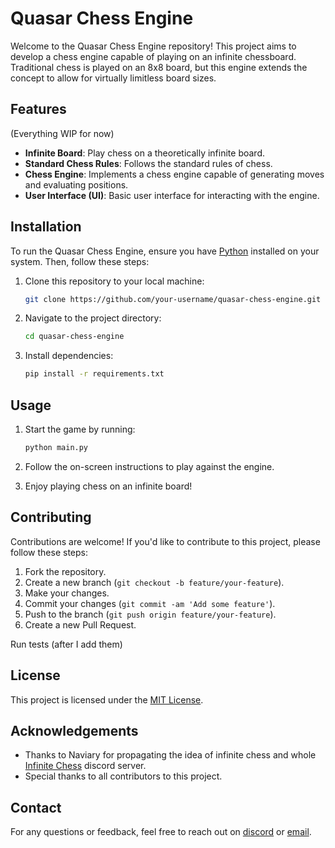 # Quasar Chess Engine

Welcome to the Quasar Chess Engine repository! This project aims to develop a chess engine capable of playing on an infinite chessboard. Traditional chess is played on an 8x8 board, but this engine extends the concept to allow for virtually limitless board sizes.

## Features

(Everything WIP for now)

- **Infinite Board**: Play chess on a theoretically infinite board.
- **Standard Chess Rules**: Follows the standard rules of chess.
- **Chess Engine**: Implements a chess engine capable of generating moves and evaluating positions.
- **User Interface (UI)**: Basic user interface for interacting with the engine.

## Installation

To run the Quasar Chess Engine, ensure you have [Python](https://www.python.org/) installed on your system. Then, follow these steps:

1. Clone this repository to your local machine:

   ```zsh
   git clone https://github.com/your-username/quasar-chess-engine.git
   ```

2. Navigate to the project directory:

   ```zsh
   cd quasar-chess-engine
   ```

3. Install dependencies:

   ```zsh
   pip install -r requirements.txt
   ```

## Usage

1. Start the game by running:

   ```zsh
   python main.py
   ```

2. Follow the on-screen instructions to play against the engine.

3. Enjoy playing chess on an infinite board!

## Contributing

Contributions are welcome! If you'd like to contribute to this project, please follow these steps:

1. Fork the repository.
2. Create a new branch (`git checkout -b feature/your-feature`).
3. Make your changes.
4. Commit your changes (`git commit -am 'Add some feature'`).
5. Push to the branch (`git push origin feature/your-feature`).
6. Create a new Pull Request.

Run tests (after I add them)

## License

This project is licensed under the [MIT License](LICENSE).

## Acknowledgements

- Thanks to Naviary for propagating the idea of infinite chess and whole [Infinite Chess](https://discord.gg/8dCgAPt9v8) discord server.
- Special thanks to all contributors to this project.

## Contact

For any questions or feedback, feel free to reach out on [discord](https://discord.gg/8dCgAPt9v8) or [email](mailto:tymon.becella@gmail.com).
